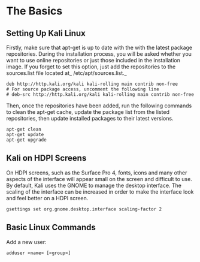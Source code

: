 # The Basics

## Setting Up Kali Linux

Firstly, make sure that apt-get is up to date with the with the latest package repositories. During the installation process, you will be asked whether you want to use online repositories or just those included in the installation image. If you forget to set this option, just add the repositories to the sources.list file located at_ /etc/apt/sources.list._

```
deb http://http.kali.org/kali kali-rolling main contrib non-free
# For source package access, uncomment the following line
# deb-src http://http.kali.org/kali kali-rolling main contrib non-free
```

Then, once the repositories have been added, run the following commands to clean the apt-get cache, update the package list from the listed repositories, then update installed packages to their latest versions.

```
apt-get clean
apt-get update
apt-get upgrade
```

## Kali on HDPI Screens

On HDPI screens, such as the Surface Pro 4, fonts, icons and many other aspects of the interface will appear small on the screen  and difficult to use. By default, Kali uses the GNOME to manage the desktop interface. The scaling of the interface can be increased in order to make the interface look and feel better on a HDPI screen.

```
gsettings set org.gnome.desktop.interface scaling-factor 2
```

## Basic Linux Commands

Add a new user:

```
adduser <name> [<group>] 
```



